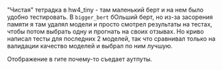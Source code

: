 "Чистая" тетрадка в hw4_tiny - там маленький берт и на нем было удобно тестировать. В `bigger_bert` бОльший берт, но из-за засорения памяти я там удалял модели и просто смотрел результаты на тестах, чтобы потом выбрать одну и прогнать на своих отзывах. Но криво написал тесты для последних 2 моделей, так что сравнивал только на валидации качество моделей и выбрал по ним лучшую.

Отображение в гите почему-то съедает аутпуты.
